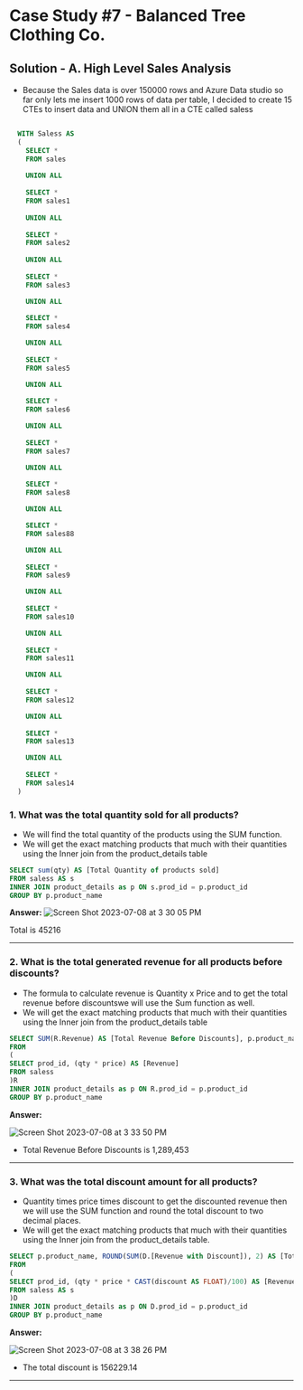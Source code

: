 # Case Study #7 - Balanced Tree Clothing Co.

## Solution - A. High Level Sales Analysis

- Because the Sales data is over 150000 rows and Azure Data studio so far only lets me insert 1000 rows of data per table, I decided to create 15 CTEs to insert data and UNION them all in a CTE called saless

````SQL

  WITH Saless AS
  (
    SELECT *
    FROM sales
    
    UNION ALL
    
    SELECT *
    FROM sales1
    
    UNION ALL
    
    SELECT *
    FROM sales2 
    
    UNION ALL
    
    SELECT *
    FROM sales3

    UNION ALL
    
    SELECT *
    FROM sales4 

    UNION ALL
    
    SELECT *
    FROM sales5

    UNION ALL
    
    SELECT *
    FROM sales6

    UNION ALL
    
    SELECT *
    FROM sales7

    UNION ALL
    
    SELECT *
    FROM sales8

    UNION ALL

    SELECT *
    FROM sales88

    UNION ALL
    
    SELECT *
    FROM sales9

    UNION ALL
    
    SELECT *
    FROM sales10

    UNION ALL
    
    SELECT *
    FROM sales11

    UNION ALL
    
    SELECT *
    FROM sales12

    UNION ALL
    
    SELECT *
    FROM sales13

    UNION ALL
    
    SELECT *
    FROM sales14
  )
````





### 1. What was the total quantity sold for all products?

- We will find the total quantity of the products using the SUM function.
- We will get the exact matching products that much with their quantities using the Inner join from the product_details table

````SQL
SELECT sum(qty) AS [Total Quantity of products sold]
FROM saless AS s
INNER JOIN product_details as p ON s.prod_id = p.product_id
GROUP BY p.product_name


````


**Answer:**
![Screen Shot 2023-07-08 at 3 30 05 PM](https://github.com/KennethManzi1/8-week-SQL-Challenge/assets/120513764/8c757099-9bf6-40b4-bffb-b53bff422351)

Total is 45216

***


### 2. What is the total generated revenue for all products before discounts?

- The formula to calculate revenue is Quantity x Price and to get the total revenue before discountswe will use the Sum function as well.
- We will get the exact matching products that much with their quantities using the Inner join from the product_details table

````SQL
SELECT SUM(R.Revenue) AS [Total Revenue Before Discounts], p.product_name
FROM
(
SELECT prod_id, (qty * price) AS [Revenue]
FROM saless
)R
INNER JOIN product_details as p ON R.prod_id = p.product_id
GROUP BY p.product_name
`````



**Answer:**

![Screen Shot 2023-07-08 at 3 33 50 PM](https://github.com/KennethManzi1/8-week-SQL-Challenge/assets/120513764/f69d9f86-2a80-4c7b-906f-e14a6ddd2539)

- Total Revenue Before Discounts is 1,289,453

***

### 3. What was the total discount amount for all products?

- Quantity times price times discount to get the discounted revenue then we will use the SUM function and round the total discount to two decimal places.
- We will get the exact matching products that much with their quantities using the Inner join from the product_details table.

````SQL
SELECT p.product_name, ROUND(SUM(D.[Revenue with Discount]), 2) AS [Total Discount]
FROM
(
SELECT prod_id, (qty * price * CAST(discount AS FLOAT)/100) AS [Revenue with Discount]
FROM saless AS s
)D
INNER JOIN product_details as p ON D.prod_id = p.product_id
GROUP BY p.product_name

````


**Answer:**

![Screen Shot 2023-07-08 at 3 38 26 PM](https://github.com/KennethManzi1/8-week-SQL-Challenge/assets/120513764/e53b5b04-1bb7-491c-9794-afb3a7bdda42)

- The total discount is 156229.14
***
